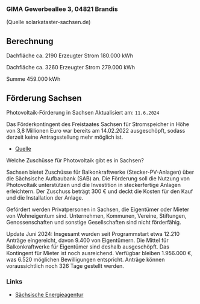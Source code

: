 ### GIMA Gewerbeallee 3, 04821 Brandis
(Quelle solarkataster-sachsen.de)

## Berechnung

Dachfläche ca.	2190
Erzeugter Strom	180.000 kWh	

Dachfläche ca.	3260
Erzeugter Strom	279.000 kWh	

Summe   459.000 kWh


## Förderung Sachsen

Photovoltaik-Förderung in Sachsen
Aktualisiert am:  ```11.6.2024```

Das Förderkontingent des Freistaates Sachsen für Stromspeicher in Höhe von 3,8 Millionen Euro war bereits am 14.02.2022 ausgeschöpft, sodass derzeit keine Antragsstellung mehr möglich ist.

- [Quelle](https://www.zolar.de/blog/photovoltaik-foerderung-sachsen)

Welche Zuschüsse für Photovoltaik gibt es in Sachsen?

Sachsen bietet Zuschüsse für Balkonkraftwerke (Stecker-PV-Anlagen) über die Sächsische Aufbaubank (SAB) an. Die Förderung soll die Nutzung von Photovoltaik unterstützen und die Investition in steckerfertige Anlagen erleichtern. Der Zuschuss beträgt 300 € und deckt die Kosten für den Kauf und die Installation der Anlage.

Gefördert werden Privatpersonen in Sachsen, die Eigentümer oder Mieter von Wohneigentum sind. Unternehmen, Kommunen, Vereine, Stiftungen, Genossenschaften und sonstige Gesellschaften sind nicht förderfähig.

Update Juni 2024: Insgesamt wurden seit Programmstart etwa 12.210 Anträge eingereicht, davon 9.400 von Eigentümern. Die Mittel für Balkonkraftwerke für Eigentümer sind deshalb ausgeschöpft. Das Kontingent für Mieter ist noch ausreichend. Verfügbar bleiben 1.956.000 €, was 6.520 möglichen Bewilligungen entspricht. Anträge können voraussichtlich noch 326 Tage gestellt werden.




### Links
+ [Sächsische Energieagentur](https://solarkataster-sachsen.de/kartenanwendung/)
